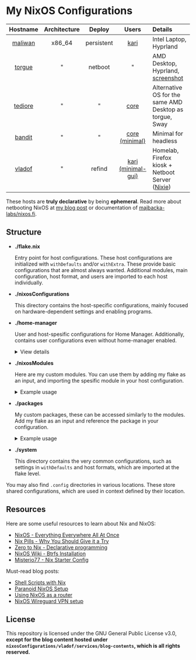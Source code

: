 # My NixOS Configurations

| Hostname | Architecture | Deploy | Users | Details
| :-:       |  :-:    | :-:          | :-:   | :-
[maliwan](nixosConfigurations/maliwan/default.nix) | x86_64  | persistent | [kari](home-manager/users/kari/default.nix)                    | Intel Laptop, Hyprland
[torgue](nixosConfigurations/torgue/default.nix)   | "       | netboot    | "                                                              | AMD Desktop, Hyprland, [screenshot](https://raw.githubusercontent.com/tupakkatapa/nix-config/main/nixosConfigurations/torgue/screenshot.png)
[tediore](nixosConfigurations/tediore/default.nix) | "       | "          | [core](home-manager/users/core/default.nix)                    | Alternative OS for the same AMD Desktop as torgue, Sway
[bandit](nixosConfigurations/bandit/default.nix)   | "       | "          | [core (minimal)](home-manager/users/core/minimal.nix)          | Minimal for headless
[vladof](nixosConfigurations/vladof/default.nix)   | "       | refind     | [kari (minimal-gui)](home-manager/users/kari/minimal-gui.nix)  | Homelab, Firefox kiosk + Netboot Server ([Nixie](https://github.com/majbacka-labs/nixos.fi))

These hosts are **truly declarative** by being **ephemeral**. Read more about netbooting NixOS at [my blog post](https://blog.coditon.com/content/posts/Netbooting%20NixOS.md) or documentation of [majbacka-labs/nixos.fi](https://github.com/majbacka-labs/nixos.fi).

## Structure

- **./flake.nix**

  Entry point for host configurations. These host configurations are initialized with `withDefaults` and/or `withExtra`. These provide basic configurations that are almost always wanted. Additional modules, main configuration, host format, and users are imported to each host individually.

- **./nixosConfigurations**

  This directory contains the host-specific configurations, mainly focused on hardware-dependent settings and enabling programs.

- **./home-manager**

  User and host-spesific configurations for Home Manager. Additionally, contains user configurations even without home-manager enabled.

  <details> <summary>View details</summary>
    &nbsp;

    Configurations under `home-manager/users/<username>` are layered, extending each other incrementally. This approach allows for selecting the appropriate configuration complexity per host. If a user has a home-manager configuration, it conditionally imports host-specific settings from `home-manager/hosts/<hostname>` if it exists. The conditional import looks like this:

    ```nix
    home-manager.users."${user}" = let
      optionalPaths = paths: builtins.filter (path: builtins.pathExists path) paths;
    in {
      imports = [ ... ] ++ optionalPaths [ ../../hosts/${config.networking.hostName}/default.nix ];
    };
    ```

    Graphical layouts, or so-called "rices", are imported into host-specific home-manager configurations from `home-manager/hosts/.config`, and can be enabled on any host with a home-manager user.

  </details>

- **./nixosModules**

  Here are my custom modules. You can use them by adding my flake as an input, and importing the spesific module in your host configuration.

  <details> <summary>Example usage</summary>
    &nbsp;

    You can find all the modules and their respective names in my `flake.nix`.

    ```nix
    {
      inputs = {
        tupakkatapa.url = "github:tupakkatapa/nix-config";
        nixpkgs.url = "github:NixOS/nixpkgs/nixos-unstable";
      };

      outputs = { self, ... }@inputs: {
        nixosConfigurations = {
          yourhostname = nixpkgs.lib.nixosSystem {
            system = "x86_64-linux";
            modules = [
              ./configuration.nix
              inputs.tupakkatapa.nixosModules.<name>
              {
                <name> = { ... };
              }
            ];
          };
        };
      };
    }
    ```

  </details>

- **./packages**

  My custom packages, these can be accessed similarly to the modules. Add my flake as an input and reference the package in your configuration.

  <details> <summary>Example usage</summary>
    &nbsp;

    You can find all the packages and their respective names in my `flake.nix`.

    ```nix
    {
      inputs = {
        tupakkatapa.url = "github:tupakkatapa/nix-config";
        nixpkgs.url = "github:NixOS/nixpkgs/nixos-unstable";
      };

      outputs = { self, ... }@inputs: {
        nixosConfigurations = {
          yourhostname = nixpkgs.lib.nixosSystem {
            system = "x86_64-linux";
            modules = [
              ./configuration.nix
              {
                environment.systemPackages = [
                  inputs.tupakkatapa.packages.<name>
                ];
              }
            ];
          };
        };
      };
    }
    ```

- **./system**

  This directory contains the very common configurations, such as settings in `withDefaults` and host formats, which are imported at the flake level.

You may also find `.config` directories in various locations. These store shared configurations, which are used in context defined by their location.

## Resources

Here are some useful resources to learn about Nix and NixOS:

- [NixOS - Everything Everywhere All At Once](https://www.youtube.com/watch?v=CwfKlX3rA6E)
- [Nix Pills - Why You Should Give it a Try](https://nixos.org/guides/nix-pills/why-you-should-give-it-a-try.html)
- [Zero to Nix - Declarative programming](https://zero-to-nix.com/concepts/declarative)
- [NixOS Wiki - Btrfs Installation](https://nixos.wiki/wiki/Btrfs)
- [Misterio77 - Nix Starter Config](https://github.com/Misterio77/nix-starter-configs)

Must-read blog posts:

- [Shell Scripts with Nix](https://ertt.ca/nix/shell-scripts/)
- [Paranoid NixOS Setup](https://xeiaso.net/blog/paranoid-nixos-2021-07-18/)
- [Using NixOS as a router](https://francis.begyn.be/blog/nixos-home-router)
- [NixOS Wireguard VPN setup](https://alberand.com/nixos-wireguard-vpn.html)

## License

This repository is licensed under the GNU General Public License v3.0, **except for the blog content hosted under `nixosConfigurations/vladof/services/blog-contents`, which is all rights reserved.**
